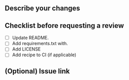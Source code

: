 ## Describe your changes

## Checklist before requesting a review
- [ ] Update README.
- [ ] Add requirements.txt with.
- [ ] Add LICENSE
- [ ] Add recipe to CI (if applicable)

## (Optional) Issue link

